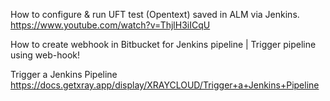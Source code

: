 

How to configure & run UFT test (Opentext) saved in ALM via Jenkins. https://www.youtube.com/watch?v=ThjlH3iICqU

How to create webhook in Bitbucket for Jenkins pipeline | Trigger pipeline using web-hook! 

Trigger a Jenkins Pipeline https://docs.getxray.app/display/XRAYCLOUD/Trigger+a+Jenkins+Pipeline

